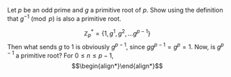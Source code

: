 Let $p$ be an odd prime and $g$ a primitive root of $p$. Show using the definition that $g^{-1} \pmod{p}$ is also a primitive root.

$$\mathbb{Z}_p^{*}=\{1,g^1,g^2,\dots g^{p-1}\}$$
Then what sends $g$ to $1$ is obviously $g^{p-1}$, since $gg^{p-1}=g^{p}=1$. Now, is $g^{p-1}$ a primitive root? For $0\leq n\leq p-1$,
$$\begin{align*}\end{align*}$$